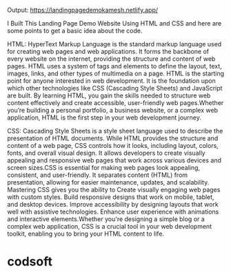 Output: https://landingpagedemokamesh.netlify.app/

I Built This Landing Page Demo Website Using HTML and CSS and here are some points to get a basic idea about the code.


HTML:
     HyperText Markup Language is the standard markup language used for creating web pages and web applications. It forms the backbone of every website on the internet,
     providing the structure and content of web pages. HTML uses a system of tags and elements to define the layout, text, images, links, and other types of multimedia on a page.
     HTML is the starting point for anyone interested in web development. It is the foundation upon which other technologies like CSS (Cascading Style Sheets) and JavaScript are built.
     By learning HTML, you gain the skills needed to structure web content effectively and create accessible, user-friendly web pages.Whether you’re building a personal portfolio, a business website,
     or a complex web application, HTML is the first step in your web development journey.


CSS:
     Cascading Style Sheets is a style sheet language used to describe the presentation of HTML documents. While HTML provides the structure and content of a web page,
     CSS controls how it looks, including layout, colors, fonts, and overall visual design. It allows developers to create visually appealing and responsive web pages that
     work across various devices and screen sizes.CSS is essential for making web pages look appealing, consistent, and user-friendly. It separates content (HTML) from presentation,
     allowing for easier maintenance, updates, and scalability. Mastering CSS gives you the ability to Create visually engaging web pages with custom styles.
      Build responsive designs that work on mobile, tablet, and desktop devices. Improve accessibility by designing layouts that work well with assistive technologies.
     Enhance user experience with animations and interactive elements.Whether you're designing a simple blog or a complex web application, CSS is a crucial tool in your web development toolkit,
     enabling you to bring your HTML content to life.

# codsoft
